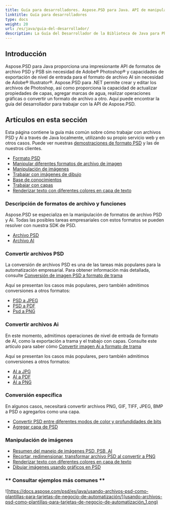 ```yaml
---
title: Guía para desarrolladores. Aspose.PSD para Java. API de manipulación de archivos de Photoshop e Illustrator
linktitle: Guía para desarrolladores
type: docs
weight: 20
url: /es/java/guia-del-desarrollador/
description: La Guía del Desarrollador de la Biblioteca de Java para Photoshop de PSD de Aspose explica cómo usar Java para trabajar con archivos PSD y Ai localmente, a través de su propio servicio web o en otros casos.
---
```


## **Introducción**

Aspose.PSD para Java proporciona una impresionante API de formatos de archivo PSD y PSB sin necesidad de Adobe® Photoshop® y capacidades de exportación de nivel de entrada para el formato de archivo AI sin necesidad de Adobe® Illustrator®. Aspose.PSD para .NET permite crear y editar los archivos de Photoshop, así como proporciona la capacidad de actualizar propiedades de capas, agregar marcas de agua, realizar operaciones gráficas o convertir un formato de archivo a otro. Aquí puede encontrar la guía del desarrollador para trabajar con la API de Aspose.PSD.

## **Artículos en esta sección**
Esta página contiene la guía más común sobre cómo trabajar con archivos PSD y Ai a través de Java localmente, utilizando su propio servicio web y en otros casos. Puede ver nuestras [demostraciones de formato PSD](/psd/es/java/muestras/) y las de nuestros clientes.

- [Formato PSD](/psd/es/java/formato-psd)
- [Manipular diferentes formatos de archivo de imagen](/psd/es/java/manipular-diferentes-formatos-de-archivo-de-imagen/)
- [Manipulación de imágenes](/psd/es/java/manipulación-de-imágenes/)
- [Trabajar con imágenes de dibujo](/psd/es/java/trabajar-con-imágenes-de-dibujo/)
- [Base de conocimientos](/psd/es/java/base-de-conocimientos/)
- [Trabajar con capas](/psd/es/java/trabajar-con-capas/)
- [Renderizar texto con diferentes colores en capa de texto](/psd/es/java/renderizar-texto-con-diferentes-colores-en-capa-de-texto/)

### **Descripción de formatos de archivo y funciones**
Aspose.PSD se especializa en la manipulación de formatos de archivo PSD y Ai. Todas las posibles tareas empresariales con estos formatos se pueden resolver con nuestra SDK de PSD.

- [Archivo PSD](/psd/es/net/archivo-psd/)
- [Archivo AI](/psd/es/net/formato-adobe-illustrator-ai/)

### **Convertir archivos PSD**
La conversión de archivos PSD es una de las tareas más populares para la automatización empresarial. Para obtener información más detallada, consulte [Conversión de imagen PSD a formato de trama](/psd/es/java/conversión-de-imagen-psd-a-formato-de-trama/)

Aquí se presentan los casos más populares, pero también admitimos conversiones a otros formatos:

- [PSD a JPEG](/psd/es/java/convertir/psd-a-jpg/)
- [PSD a PDF](/psd/es/java/convertir/psd-a-pdf/)
- [Psd a PNG](/psd/es/java/convertir/psd-a-png/)

### **Convertir archivos Ai**
En este momento, admitimos operaciones de nivel de entrada de formato de AI, como la exportación a trama y el trabajo con capas. Consulte este artículo para saber cómo [Convertir imagen Ai a formato de trama](/psd/es/java/manipulación-de-archivo-ai/)

Aquí se presentan los casos más populares, pero también admitimos conversiones a otros formatos:

- [AI a JPG](/psd/es/java/convertir/ai-a-jpg/)
- [AI a PDF](/psd/es/java/convertir/ai-a-pdf/)
- [AI a PNG](/psd/es/java/convertir/ai-a-png/)

### **Conversión específica**
En algunos casos, necesitará convertir archivos PNG, GIF, TIFF, JPEG, BMP a PSD o agregarlos como una capa.

- [Convertir PSD entre diferentes modos de color y profundidades de bits](/psd/es/java/convertir-modo-de-color-y-profundidad-de-bit/)
- [Agregar capa de PSD](/psd/es/java/agregar-capa-desde-archivo-para-edición/)

### **Manipulación de imágenes**
- [Resumen del manejo de imágenes PSD, PSB, AI](/psd/es/java/actualización-de-archivos-psd-psb-con-java/)
- [Recortar, redimensionar, transformar archivo PSD al convertir a PNG](/psd/es/java/manipulación-de-capa-psd/)
- [Renderizar texto con diferentes colores en capa de texto](/psd/es/java/trabajar-con-imágenes-de-dibujo/)
- [Dibujar imágenes usando gráficos en PSD](/psd/es/java/api-de-gráficos/) 

### ** Consultar ejemplos más comunes **

![https://docs.aspose.com/psd/es/java/usando-archivos-psd-como-plantillas-para-tarjetas-de-negocio-de-automatización/](usando-archivos-psd-como-plantillas-para-tarjetas-de-negocio-de-automatización_1.png)
